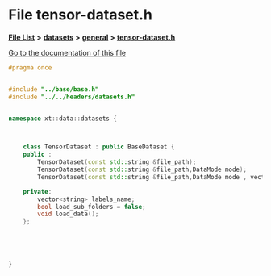 

# File tensor-dataset.h

[**File List**](files.md) **>** [**datasets**](dir_29ff4802398ba4a572b958e731c7adb4.md) **>** [**general**](dir_3e490c73b2bbc01f3b90ef3b6e284c64.md) **>** [**tensor-dataset.h**](tensor-dataset_8h.md)

[Go to the documentation of this file](tensor-dataset_8h.md)


```C++
#pragma once


#include "../base/base.h"
#include "../../headers/datasets.h"


namespace xt::data::datasets {



    class TensorDataset : public BaseDataset {
    public :
        TensorDataset(const std::string &file_path);
        TensorDataset(const std::string &file_path,DataMode mode);
        TensorDataset(const std::string &file_path,DataMode mode , vector<std::function<torch::Tensor(torch::Tensor)>> transforms);

    private:
        vector<string> labels_name;
        bool load_sub_folders = false;
        void load_data();
    };





}
```


